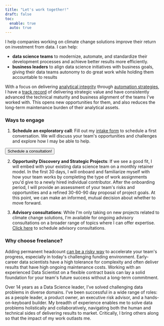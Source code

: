 ```yaml
---
title: "Let's work together!"
draft: false
toc:
  enable: true
  auto: true
---
```


I help companies working on climate change solutions improve their return on investment from data.  I can help:

- **data science teams** to modernize, automate, and standardize their development processes and achieve better results more efficiently.
- **business leaders** to align data science initiatives with business goals, giving their data teams autonomy to do great work while holding them accountable to results

With a focus on delivering [analytical integrity](/analytical_integrity/) through [automation strategies](https://medium.com/mission-lane-tech-blog/automate-model-development-part-1-ed22b1760ca9), I have a [track record](documents/alex_hasha_resume.pdf) of delivering strategic value and have consistently advanced the technical maturity and business alignment of the teams I've worked with.  This opens new opportunities for them, and also reduces the long-term maintenance burden of their analytical assets.

### Ways to engage

1. **Schedule an exploratory call**: Fill out my [intake form](https://forms.gle/ocDywDpj3HAy87Pc8) to schedule a first conversation.  We will discuss your team's opportunities and challenges and explore how I may be able to help.

<button class="contact-button" role="button" onclick="window.location.href='https://forms.gle/ocDywDpj3HAy87Pc8';">Schedule a consultation!</button>

2. **Opportunity Discovery and Strategic Projects**:  If we see a good fit, I will embed with your existing data science team on a monthly retainer model. In the first 30 days, I will onboard and familiarize myself with how your team works by completing the type of work assignments you'd give to a newly hired individual contributor.  After the onboarding period, I will provide an assessment of your team's risks and opportunities and a refined 30-60-90 day proposal of project goals.  At this point, we can make an informed, mutual decision about whether to move forward.

3. **Advisory consultations**: While I'm only taking on new projects related to climate change solutions, I'm available for ongoing advisory consultations on a broader range of topics where I can offer expertise. [Click here](https://calendly.com/ahasha/ml-consultation) to schedule advisory consultations.

### Why choose freelance?

Adding permanent headcount [can be a risky way](https://en.wikipedia.org/wiki/The_Mythical_Man-Month) to accelerate your team's progress, especially in today's challenging funding environment.  Early-career data scientists have a high tolerance for complexity and often deliver results that have high ongoing maintenance costs.  Working with an experienced Data Scientist on a flexible contract basis can lay a solid foundation for your team's future success without a long-term commitment.

Over 14 years as a Data Science leader, I've solved challenging data problems in diverse domains. I've been successful in a wide range of roles: as a people leader, a product owner, an executive risk advisor, and a hands-on-keyboard builder. My breadth of experience enables me to solve data problems holistically and collaboratively, navigating both the human and technical sides of delivering results to market.  Critically, I bring others along so that the impact of my work outlasts me.
